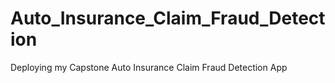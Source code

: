 # Auto_Insurance_Claim_Fraud_Detection
Deploying my Capstone Auto Insurance  Claim Fraud  Detection App
